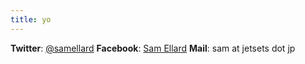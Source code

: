 ```yaml
---
title: yo
---
```


**Twitter**: [@samellard](http://twitter.com/samellard)
**Facebook**: [Sam Ellard](https://www.facebook.com/sam.ellard.9)
**Mail**: sam at jetsets dot jp
